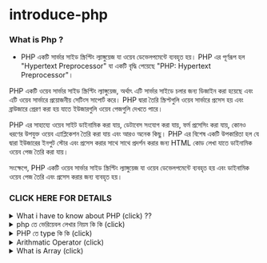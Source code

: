 ﻿# introduce-php

### What is Php ?

- PHP একটি সার্ভার সাইড স্ক্রিপ্টিং ল্যাঙ্গুয়েজ যা ওয়েব ডেভেলপমেন্টে ব্যবহৃত হয়। PHP এর পূর্ণরূপ হল "Hypertext Preprocessor" যা একটি বৃদ্ধি পেয়েছে "PHP: Hypertext Preprocessor"।

PHP একটি ওয়েব সার্ভার সাইড স্ক্রিপ্টিং ল্যাঙ্গুয়েজ, অর্থাৎ এটি সার্ভার সাইডে চলার জন্য ডিজাইন করা হয়েছে এবং এটি ওয়েব সার্ভারে প্রয়োজনীয় সেটিংস সাপোর্ট করে। PHP দ্বারা তৈরি স্ক্রিপ্টগুলি ওয়েব সার্ভারে প্রসেস হয় এবং ব্রাউজারে প্রেরণ করা হয় যাতে ইউজারগুলি ওয়েব পেজগুলি দেখতে পারে।

PHP এর সাহায্যে ওয়েব সাইট ডাইনামিক করা যায়, ডেটাবেস সংযোগ করা যায়, ফর্ম প্রসেসিং করা যায়, কোনও ধরণের উপযুক্ত ওয়েব এ্যাপ্লিকেশন তৈরি করা যায় এবং আরও অনেক কিছু। PHP এর বিশেষ একটি উপকারিতা হল যে দ্বারা ইউজারের ইনপুট স্টোর এবং প্রসেস করার সাথে সাথে প্রদর্শন করার জন্য HTML কোড লেখা যাতে ডাইনামিক ওয়েব পেজ তৈরি করা যায়।

সংক্ষেপে, PHP একটি ওয়েব সার্ভার সাইড স্ক্রিপ্টিং ল্যাঙ্গুয়েজ যা ওয়েব ডেভেলপমেন্টে ব্যবহৃত হয় এবং ডাইনামিক ওয়েব পেজ তৈরি এবং প্রসেস করার জন্য ব্যবহৃত হয়।

</details>




### CLICK HERE FOR DETAILS
<details>
<summary>
 What i have to know about PHP (click)  ??

</summary>
Certainly! Here's a step-by-step list of what you need to learn in PHP programming:

**Step 1: Introduction to PHP**

1. Understand what PHP is and its role in web development.
2. Learn about PHP's syntax, variables, and data types.
3. Set up a local development environment with PHP (using XAMPP, WAMP, MAMP, or similar tools).

**Step 2: Basic PHP Concepts**

1. Operators: Learn about arithmetic, assignment, comparison, logical, and other operators.
2. Conditional Statements: Study if statements, else statements, and switch cases.
3. Loops: Learn about for loops, while loops, and foreach loops for array iteration.

**Step 3: Functions**

1. Learn how to define and call functions in PHP.
2. Understand the concepts of parameters and return values.
3. Study built-in PHP functions and how to create your own custom functions.

**Step 4: Arrays**

1. Understand indexed arrays and associative arrays.
2. Learn how to manipulate arrays, such as adding, updating, and removing elements.
3. Explore array functions like `array_push`, `array_pop`, `array_shift`, and more.

**Step 5: Strings**

1. Learn about string manipulation functions like concatenation, substring, and length.
2. Understand the concept of escaping characters and using different quotes.
3. Study string formatting and interpolation.

**Step 6: Superglobals and Form Handling**

1. Learn about PHP's superglobal variables ($\_GET, $\_POST, $\_REQUEST, etc.).
2. Understand how to handle form submissions and process user input.

**Step 7: Working with Files and Directories**

1. Learn how to read from and write to files in PHP.
2. Understand file permissions and error handling when working with files.

**Step 8: Object-Oriented Programming (OOP) Basics**

1. Introduction to classes and objects.
2. Learn about properties and methods in PHP classes.
3. Understand constructors and destructors.

**Step 9: More Advanced PHP Concepts**

1. Error Handling: Learn about try-catch blocks and handling exceptions.
2. Date and Time: Study how to work with dates and times using PHP functions.
3. Regular Expressions: Understand pattern matching using regular expressions.

**Step 10: Working with Databases**

1. Introduction to Databases: Understand the basics of relational databases.
2. SQL Queries: Learn basic SQL queries for CRUD operations (Create, Read, Update, Delete).
3. Connect PHP to Database: Learn how to establish a connection between PHP and databases like MySQL.

**Step 11: Security and Best Practices**

1. Input Validation: Learn how to validate user input to prevent security vulnerabilities.
2. SQL Injection Prevention: Understand how to prevent SQL injection attacks.
3. Cross-Site Scripting (XSS) Prevention: Study methods to prevent XSS attacks.

**Step 12: Sessions and Cookies**

1. Learn how to manage user sessions using PHP's session functions.
2. Understand how to set, retrieve, and manage cookies.

**Step 13: Building Simple PHP Applications**

1. Practice building small web applications that incorporate the concepts you've learned.
2. Apply your knowledge to create a basic CRUD application (e.g., a simple blog or task manager).

**Step 14: Continuous Learning and Practice**

1. Keep up-to-date with PHP's latest features and best practices.
2. Work on more complex projects to deepen your understanding and skills.

Remember that practice is essential to mastering PHP programming. As you progress, you can explore more advanced topics like PHP frameworks (e.g., Laravel, Symfony) and libraries to enhance your development capabilities.

```php

```

</details>

<details>
<summary>
php তে ভেরিয়েবল লেখার নিয়ম কি কি  (click)
</summary>

<br >
  
- PHP এ ভেরিয়েবল লেখার নিয়ম নিম্নলিখিত মত:

1. ভেরিয়েবল নাম সাধারণভাবে একটি ডলার চিহ্ন (`$`) দিয়ে শুরু হয়। উদাহরণস্বরূপ: `$variable_name`.

2. ভেরিয়েবল নাম একটি অক্ষর (A-Z এবং a-z) বা একটি আন্ডারস্কোর (`_`) দিয়ে শুরু হতে হবে। তবে, নামে সংখ্যা দিয়ে শুরু হতে পারবে না।

3. ভেরিয়েবল নামে কেস-সেনসিটিভ হয়, অর্থাৎ, `$myVariable` এবং `$MyVariable` দুটি আলাদা ভেরিয়েবল মন্তব্য করা হবে।

4. ভেরিয়েবল নামে কেমন অক্ষর ব্যবহার করা যাবে তা নির্ধারণ করে, এবং স্পেস বা সাধারণ বিশেষ চিহ্ন ব্যবহার যোগ্য নয়।

5. ভেরিয়েবল নামে সংখ্যা, অক্ষর এবং আন্ডারস্কোর ছাড়াও অন্য কোনও বিশেষ চিহ্ন বা শব্দ ব্যবহার যোগ্য নয়।

6. স্থিতিশীল ভেরিয়েবলগুলির নামে সাধারণভাবে সব অক্ষর বড় হয়ে থাকে (আপারকেস) এবং আন্ডারস্কোর দ্বারা শুরু হয়। উদাহরণস্বরূপ: `$MY_CONST`.

7. ভেরিয়েবলের মান সেট করতে একটি সমীকরণ (`=`) চিহ্ন ব্যবহার হয়। উদাহরণস্বরূপ: `$age = 25;`.

8. ভেরিয়েবল নামে স্পেস বা অন্যান্য বিশেষ চিহ্ন থাকতে পারবে না। আন্ডারস্কোর এবং হাইফেন (`-`) ব্যবহার করা যাবে ভেরিয়েবল নামে।

</details>

<details> 

<summary>
PHP তে type কি কি (click)

</summary>

Bangla :
PHP এ ভেরিয়েবল ডেক্লারেশন ছাড়াও ডাইনামিক টাইপিং সমর্থন করে, অর্থাৎ একটি ভেরিয়েবলে মান সেট করার সময় সে এর ডেটা টাইপ অটোম্যাটিকভাবে চেঞ্জ হতে পারে। নিম্নলিখিত টাইপগুলি PHP এ ব্যবহার করা যায়:

1. **ইন্টিজার (Integers):** পূর্ণসংখ্যা মান প্রকাশ করার জন্য ব্যবহৃত হয়। উদাহরণস্বরূপ: `$age = 25;`

2. **ফ্লোট (Floats or Doubles):** দশমিক সংখ্যা মান প্রকাশ করার জন্য ব্যবহৃত হয়। উদাহরণস্বরূপ: `$price = 12.99;`

3. **স্ট্রিং (Strings):** টেক্সট মান প্রকাশ করার জন্য ব্যবহৃত হয়। সিঙ্গেল কোটেশন (`'`) বা ডাবল কোটেশন (`"`) দ্বারা লেখা হয়। উদাহরণস্বরূপ: `$name = 'John';`

4. **বুলিয়ান (Booleans):** সত্য বা মিথ্যা মান প্রকাশ করার জন্য ব্যবহৃত হয়। মৌলিকভাবে `true` এবং `false` মান ব্যবহার হয়। উদাহরণস্বরূপ: `$is_logged_in = true;`

5. **অ্যারে (Arrays):** মাল্টিপল মানগুলি সংরক্ষণ করার জন্য ব্যবহৃত হয়। উদাহরণস্বরূপ: `$colors = array('red', 'green', 'blue');`

6. **অবজেক্ট (Objects):** অবজেক্ট-অরিয়েন্টেড প্রোগ্রামিং এ অবজেক্ট ব্যবহার করার জন্য ব্যবহৃত হয়।

7. **নাল (Null):** কোনও মান না থাকলে ভেরিয়েবলটি নাল মান ধারণ করতে পারে।

এছাড়া, PHP এ টাইপ চেকিং ফাংশনগুলি ব্যবহার করে ভেরিয়েবলের ডেটা টাইপ পরীক্ষা করা যায়, যেমন `is_int()`, `is_float()`, `is_string()`, `is_bool()` ইত্যাদি।

```php

```

</details>

<details>
<summary>
Arithmatic Operator  (click)

</summary>

PHP এ Arithmetic Operators হলো গণিতিক অপারেটরগুলি, যা সংখ্যা মানিয়ে গণনা প্রয়োগ করতে ব্যবহার হয়

- Addition (+): দুটি সংখ্যার যোগফল প্রদান করে।

```php
$a = 5;
$b = 3;
$result = $a + $b; // 5 + 3 = 8
echo $result; // Output: 8

```

-

```php


//  Subtraction (-): একটি সংখ্যা থেকে অপরটি সংখ্যাটি বিয়োগফল প্রদান করে।

$x = 12;
$y= 4;
$resultSub= $x- $y ;
echo "Subtraction is " . $resultSub . "<br> <br>";

```

-

```php

// Multiplication (*): দুটি সংখ্যার গুণফল প্রদান করে।


$x= 10;
$y=2;
$resul_multi= $x *$y ;
echo "Multiplication Result is " . $resul_multi ."<br> <br>";

```

-

```php

// Division (/): একটি সংখ্যা দুটির ভাগফল প্রদান করে।

$x= 20 ;
$y= 2;
$result_Division= $x/$y ;
echo "Division result is " . $result_Division . "<br> <br> ";

```

-

```php

// Modulus (%): একটি সংখ্যা দুটির ভাগশেষ (মডুলাস) প্রদান করে।

$x= 43 ;
$y= 2;

$Modulus_result= $x % $y ;

echo "Modulus ans is " .   $Modulus_result . "<br> <br>";

```

-

```php

// Exponentiation (**): একটি সংখ্যার উপর অপরটির বর্গ প্রদান করে।

$a = 2;
$b = 3;
$result_Exponentiation = $a ** $b; // 2^3 = 8
echo " Exponentiation ans is " . $result_Exponentiation ; // Output: 8

```

</details>

<details>
<summary>
 What is Array (click)

</summary>

**PHP Arrays:** Arrays in PHP are a way to store multiple values in a single variable. Each value has a numeric or associative index. They allow you to group related data together for easier manipulation and access.

For example:

```php
$colors = array("Red", "Green", "Blue");

echo $color;
echo $colors[0];

$person = array("name" => "John", "age" => 30); // Associative array
echo $person["name"];
```

Bangla: অ্যারে" (Array) হলো একধরণের ডেটা স্ট্রাকচার যা একাধিক মান (উপাদান) ধারণ করতে ব্যবহৃত হয়। এই মানগুলি সাজানো থাকে একটি লিস্ট বা কোলেকশন আকারে, যাতে আপনি একটি একক ভ্যারিয়েবলে বেশি মান সংরক্ষণ করতে পারেন।

একটি অ্যারে অধিকতর ইনডেক্স ভিত্তিক (অথবা কী-ভিত্তিক) হয়, অর্থাৎ প্রতিটি মানকে একটি ইনডেক্স দ্বারা আলাদা করা হয়। আমরা প্রায়শই 0 থেকে শুরু করে ইনডেক্স নামাতে সাধারণভাবে সুযোগ পাই।

```php

//  PHP Arrays
$colors = array("Red", "Green", "Blue");

// if i want to see index
echo "index is "  . $colors[2] . "<br> <br>";

echo $colors[0] . "<br> <br>";

$person = array("name" => "John", "age" => 30);
echo $person["name"] . "<br> <br>";


//  if i want to see all output

$student= ["rakib ", "sadiya ", "ariyan ", "sinthiya",344,434,2,32,23] ;
array_pop($student); // শেষের মান মুছে ফেলা

$student[]="shohan";    // add in last

$output =implode($student) ;
echo $output;



// echo ($fruits)





// Associative Arrays (এসোসিয়েটিভ অ্যারে):
// এই অ্যারেগুলি কী-ভিত্তিক ইনডেক্স ব্যবহার করে, অর্থাৎ মানের জন্য একটি কী (স্ট্রিং বা নম্বর) ব্যবহার করে।

$person = array("name" => "John", "age" => 30);
$person["occupation"] = "Engineer"; // "occupation" কী-তে "Engineer" মান যোগ করা
```

</details>
